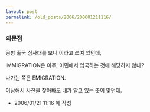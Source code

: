```yaml
---
layout: post
permalink: /old_posts/2006/200601211116/
---
```


### 의문점

공항 출국 심사대를 보니 <IMMIGRATION>이라고 쓰여 있던데,

IMMIGRATION은 이주, 이민에서 입국하는 것에 해당하지 않나?

나가는 쪽은 EMIGRATION.

이상해서 사전을 찾아봐도 내가 알고 있는 뜻이 맞던데.





- 2006/01/21 11:16 에 작성